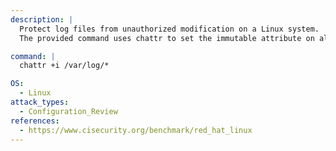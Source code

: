 ```yaml
---
description: |
  Protect log files from unauthorized modification on a Linux system.
  The provided command uses chattr to set the immutable attribute on all files in /var/log, preventing changes and aiding in configuration review and security assessment.

command: |
  chattr +i /var/log/*

OS:
  - Linux
attack_types:
  - Configuration_Review
references:
  - https://www.cisecurity.org/benchmark/red_hat_linux
---
```

